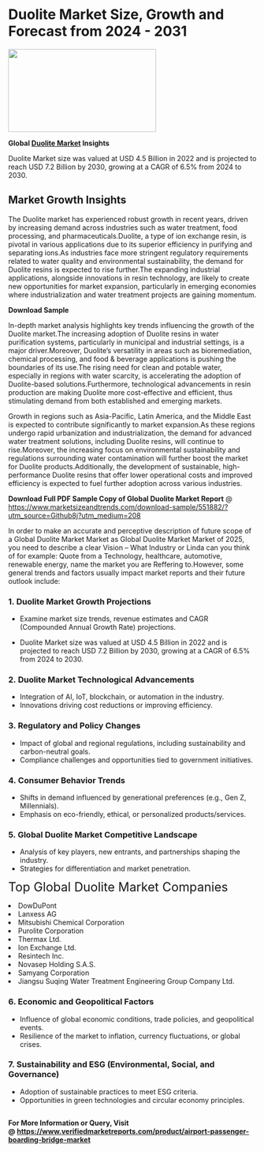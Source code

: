 <H1>Duolite Market Size, Growth and Forecast from 2024 - 2031</H1><img class="aligncenter size-medium wp-image-584254" src="https://thirdeyenews.in/wp-content/uploads/2024/09/Global-Market-Research-300x168.jpeg" alt="" width="300" height="168" /><p><strong>Global&nbsp;<a href="https://www.marketsizeandtrends.com/download-sample/551882/?utm_source=Github8j?utm_medium=208">Duolite Market</a> Insights</strong></p><p>Duolite Market size was valued at USD 4.5 Billion in 2022 and is projected to reach USD 7.2 Billion by 2030, growing at a CAGR of 6.5% from 2024 to 2030.</p><p><h2>Market Growth Insights</h2> <p>The Duolite market has experienced robust growth in recent years, driven by increasing demand across industries such as water treatment, food processing, and pharmaceuticals.Duolite, a type of ion exchange resin, is pivotal in various applications due to its superior efficiency in purifying and separating ions.As industries face more stringent regulatory requirements related to water quality and environmental sustainability, the demand for Duolite resins is expected to rise further.The expanding industrial applications, alongside innovations in resin technology, are likely to create new opportunities for market expansion, particularly in emerging economies where industrialization and water treatment projects are gaining momentum.</p> <p><strong>Download Sample</strong></p> <p>In-depth market analysis highlights key trends influencing the growth of the Duolite market.The increasing adoption of Duolite resins in water purification systems, particularly in municipal and industrial settings, is a major driver.Moreover, Duolite’s versatility in areas such as bioremediation, chemical processing, and food & beverage applications is pushing the boundaries of its use.The rising need for clean and potable water, especially in regions with water scarcity, is accelerating the adoption of Duolite-based solutions.Furthermore, technological advancements in resin production are making Duolite more cost-effective and efficient, thus stimulating demand from both established and emerging markets.</p> <p>Growth in regions such as Asia-Pacific, Latin America, and the Middle East is expected to contribute significantly to market expansion.As these regions undergo rapid urbanization and industrialization, the demand for advanced water treatment solutions, including Duolite resins, will continue to rise.Moreover, the increasing focus on environmental sustainability and regulations surrounding water contamination will further boost the market for Duolite products.Additionally, the development of sustainable, high-performance Duolite resins that offer lower operational costs and improved efficiency is expected to fuel further adoption across various industries.</p> <p><span class=""><strong>Download Full PDF Sample Copy of Global Duolite Market Report</strong> @ <a href="https://www.marketsizeandtrends.com/download-sample/551882/?utm_source=Github8j?utm_medium=208" target="_blank">https://www.marketsizeandtrends.com/download-sample/551882/?utm_source=Github8j?utm_medium=208</a></span></p><p>In order to make an accurate and perceptive description of future scope of a Global&nbsp;Duolite Market Market as Global&nbsp;Duolite Market Market of 2025, you need to describe a clear Vision &ndash; What Industry or Linda can you think of for example: Quote from a Technology, healthcare, automotive, renewable energy, name the market you are Reffering to.However, some general trends and factors usually impact market reports and their future outlook include:</p><h3>1.&nbsp;<strong>Duolite Market Growth Projections</strong></h3><ul><li>Examine market size trends, revenue estimates and CAGR (Compounded Annual Growth Rate) projections.</li><li><p>Duolite Market size was valued at USD 4.5 Billion in 2022 and is projected to reach USD 7.2 Billion by 2030, growing at a CAGR of 6.5% from 2024 to 2030.</p></li></ul><h3>2.&nbsp;<strong>Duolite Market Technological Advancements</strong></h3><ul><li>Integration of AI, IoT, blockchain, or automation in the industry.</li><li>Innovations driving cost reductions or improving efficiency.</li></ul><h3>3.&nbsp;<strong>Regulatory and Policy Changes</strong></h3><ul><li>Impact of global and regional regulations, including sustainability and carbon-neutral goals.</li><li>Compliance challenges and opportunities tied to government initiatives.</li></ul><h3>4.&nbsp;<strong>Consumer Behavior Trends</strong></h3><ul><li>Shifts in demand influenced by generational preferences (e.g., Gen Z, Millennials).</li><li>Emphasis on eco-friendly, ethical, or personalized products/services.</li></ul><h3>5.&nbsp;<strong>Global Duolite Market Competitive Landscape</strong></h3><ul><li>Analysis of key players, new entrants, and partnerships shaping the industry.</li><li>Strategies for differentiation and market penetration.</li></ul><p data-pm-slice="1 1 []"><span style="color: inherit; font-family: inherit; font-size: 25px;">Top Global Duolite Market Companies</span></p><div class="" data-test-id=""><p><li>DowDuPont</li><li> Lanxess AG</li><li> Mitsubishi Chemical Corporation</li><li> Purolite Corporation</li><li> Thermax Ltd.</li><li> Ion Exchange Ltd.</li><li> Resintech Inc.</li><li> Novasep Holding S.A.S.</li><li> Samyang Corporation</li><li> Jiangsu Suqing Water Treatment Engineering Group Company Ltd.</li></p></div><h3>6.&nbsp;<strong>Economic and Geopolitical Factors</strong></h3><ul><li>Influence of global economic conditions, trade policies, and geopolitical events.</li><li>Resilience of the market to inflation, currency fluctuations, or global crises.</li></ul><h3>7.&nbsp;<strong>Sustainability and ESG (Environmental, Social, and Governance)</strong></h3><ul><li>Adoption of sustainable practices to meet ESG criteria.</li><li>Opportunities in green technologies and circular economy principles.</li></ul><h2><strong style="font-size: 14px;">For More Information or Query, Visit @&nbsp;</strong><a style="background-color: #ffffff; font-size: 14px;" href="https://www.marketsizeandtrends.com/report/duolite-market/" target="_blank">https://www.verifiedmarketreports.com/product/airport-passenger-boarding-bridge-market</a></h2>
